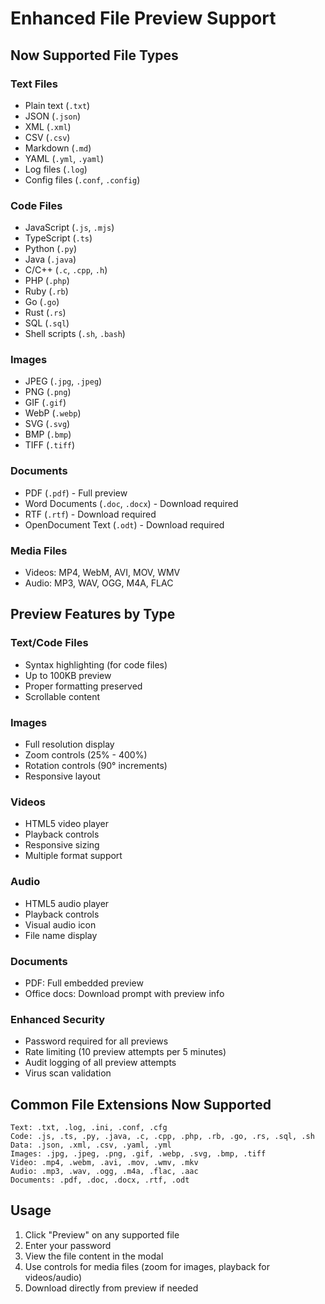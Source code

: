 # Enhanced File Preview Support

## Now Supported File Types

### Text Files
- Plain text (`.txt`)
- JSON (`.json`)
- XML (`.xml`) 
- CSV (`.csv`)
- Markdown (`.md`)
- YAML (`.yml`, `.yaml`)
- Log files (`.log`)
- Config files (`.conf`, `.config`)

### Code Files  
- JavaScript (`.js`, `.mjs`)
- TypeScript (`.ts`)
- Python (`.py`)
- Java (`.java`)
- C/C++ (`.c`, `.cpp`, `.h`)
- PHP (`.php`)
- Ruby (`.rb`)
- Go (`.go`)
- Rust (`.rs`)
- SQL (`.sql`)
- Shell scripts (`.sh`, `.bash`)

### Images
- JPEG (`.jpg`, `.jpeg`)
- PNG (`.png`)
- GIF (`.gif`)
- WebP (`.webp`)
- SVG (`.svg`)
- BMP (`.bmp`)
- TIFF (`.tiff`)

### Documents
- PDF (`.pdf`) - Full preview
- Word Documents (`.doc`, `.docx`) - Download required
- RTF (`.rtf`) - Download required
- OpenDocument Text (`.odt`) - Download required

### Media Files
- Videos: MP4, WebM, AVI, MOV, WMV
- Audio: MP3, WAV, OGG, M4A, FLAC

## Preview Features by Type

### Text/Code Files
- Syntax highlighting (for code files)
- Up to 100KB preview
- Proper formatting preserved
- Scrollable content

### Images
- Full resolution display
- Zoom controls (25% - 400%)
- Rotation controls (90° increments)
- Responsive layout

### Videos
- HTML5 video player
- Playback controls
- Responsive sizing
- Multiple format support

### Audio  
- HTML5 audio player
- Playback controls
- Visual audio icon
- File name display

### Documents
- PDF: Full embedded preview
- Office docs: Download prompt with preview info

### Enhanced Security
- Password required for all previews
- Rate limiting (10 preview attempts per 5 minutes)
- Audit logging of all preview attempts
- Virus scan validation

## Common File Extensions Now Supported

```
Text: .txt, .log, .ini, .conf, .cfg
Code: .js, .ts, .py, .java, .c, .cpp, .php, .rb, .go, .rs, .sql, .sh
Data: .json, .xml, .csv, .yaml, .yml
Images: .jpg, .jpeg, .png, .gif, .webp, .svg, .bmp, .tiff
Video: .mp4, .webm, .avi, .mov, .wmv, .mkv
Audio: .mp3, .wav, .ogg, .m4a, .flac, .aac
Documents: .pdf, .doc, .docx, .rtf, .odt
```

## Usage
1. Click "Preview" on any supported file
2. Enter your password
3. View the file content in the modal
4. Use controls for media files (zoom for images, playback for videos/audio)
5. Download directly from preview if needed
